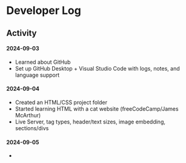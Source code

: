 # Developer Log

## Activity

#### 2024-09-03

- Learned about GitHub
- Set up GitHub Desktop + Visual Studio Code with logs, notes, and language support

#### 2024-09-04

- Created an HTML/CSS project folder
- Started learning HTML with a cat website (freeCodeCamp/James McArthur)
- Live Server, tag types, header/text sizes, image embedding, sections/divs

#### 2024-09-05

- 